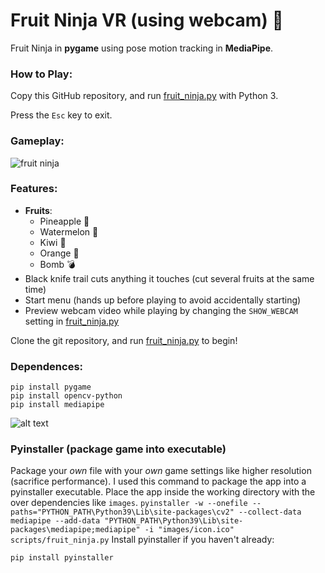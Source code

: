 # Fruit Ninja VR (using webcam) 🍉

Fruit Ninja in **pygame** using pose motion tracking in **MediaPipe**.

### How to Play:

Copy this GitHub repository, and run [fruit_ninja.py](https://github.com/mmbaguette/Fruit-Ninja-VR/blob/main/scripts/fruit_ninja.py) with Python 3.

Press the `Esc` key to exit.

### Gameplay:
![fruit ninja](https://user-images.githubusercontent.com/76597978/146680831-99c0f914-2de2-42e8-bf02-091144159612.gif)

### Features:
- **Fruits**:
  -   Pineapple 🍍
  -   Watermelon 🍉
  -   Kiwi 🥝
  -   Orange 🍊
  -   Bomb 💣
-   Black knife trail cuts anything it touches (cut several fruits at the same time)
-   Start menu (hands up before playing to avoid accidentally starting)
-   Preview webcam video while playing by changing the `SHOW_WEBCAM` setting in [fruit_ninja.py](https://github.com/mmbaguette/Fruit-Ninja-VR/blob/main/scripts/fruit_ninja.py)

Clone the git repository, and run [fruit_ninja.py](https://github.com/mmbaguette/Fruit-Ninja-VR/blob/main/scripts/fruit_ninja.py) to begin!

### Dependences:
```
pip install pygame
pip install opencv-python
pip install mediapipe
```

![alt text](https://github.com/mmbaguette/Fruit-Ninja-VR/blob/main/preview/fruit%20ninja.jpg?raw=true)

### Pyinstaller (package game into executable)

Package your *own* file with your *own* game settings like higher resolution (sacrifice performance). I used this command to package the app into a pyinstaller executable. Place the app inside the working directory with the over dependencies like `images`.
`
pyinstaller -w --onefile --paths="PYTHON_PATH\Python39\Lib\site-packages\cv2" --collect-data mediapipe --add-data "PYTHON_PATH\Python39\Lib\site-packages\mediapipe;mediapipe" -i "images/icon.ico" scripts/fruit_ninja.py
`
Install pyinstaller if you haven't already:
```
pip install pyinstaller
```